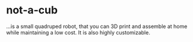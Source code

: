 # not-a-cub
...is a small quadruped robot, that you can 3D print and assemble at home while maintaining a low cost. It is also highly customizable.
